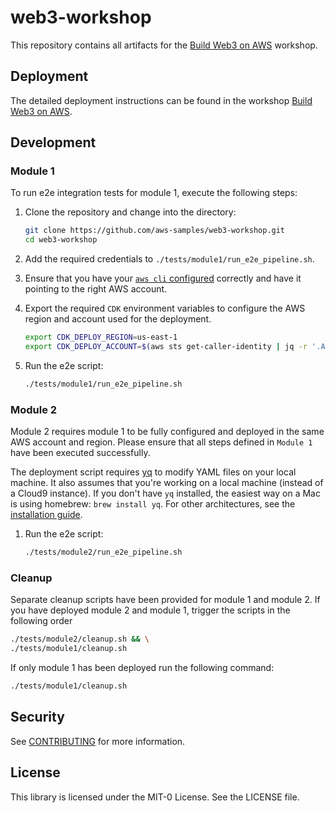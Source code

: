 # web3-workshop

This repository contains all artifacts for the [Build Web3 on AWS](https://catalog.workshops.aws/buildweb3) workshop.

## Deployment

The detailed deployment instructions can be found in the workshop [Build Web3 on AWS](https://catalog.workshops.aws/buildweb3).


## Development

### Module 1
To run e2e integration tests for module 1, execute the following steps:

1. Clone the repository and change into the directory:
   ```sh
   git clone https://github.com/aws-samples/web3-workshop.git
   cd web3-workshop
   ```

2. Add the required credentials to `./tests/module1/run_e2e_pipeline.sh`.

3. Ensure that you have your [`aws cli` configured](https://docs.aws.amazon.com/cli/latest/userguide/cli-configure-files.html) correctly and have it pointing to the right AWS account.

4. Export the required `CDK` environment variables to configure the AWS region and account used for the deployment. 
   ```sh
   export CDK_DEPLOY_REGION=us-east-1
   export CDK_DEPLOY_ACCOUNT=$(aws sts get-caller-identity | jq -r '.Account')
   ``` 

5. Run the e2e script:
   ```sh
   ./tests/module1/run_e2e_pipeline.sh
   ```

### Module 2
Module 2 requires module 1 to be fully configured and deployed in the same AWS account and region. Please ensure that all steps defined in `Module 1` have been executed successfully.

The deployment script requires [yq](https://github.com/mikefarah/yq) to modify YAML files on your local machine. It also assumes that you're working on a local machine (instead of a Cloud9 instance). If you don't have `yq` installed, the easiest way on a Mac is using homebrew: `brew install yq`. For other architectures, see the [installation guide](https://github.com/mikefarah/yq/#install).

1. Run the e2e script:
   ```sh
   ./tests/module2/run_e2e_pipeline.sh
   ```

### Cleanup
Separate cleanup scripts have been provided for module 1 and module 2.
If you have deployed module 2 and module 1, trigger the scripts in the following order
```sh
./tests/module2/cleanup.sh && \
./tests/module1/cleanup.sh
```

If only module 1 has been deployed run the following command:
```sh
./tests/module1/cleanup.sh
```

## Security

See [CONTRIBUTING](CONTRIBUTING.md#security-issue-notifications) for more information.

## License

This library is licensed under the MIT-0 License. See the LICENSE file.

